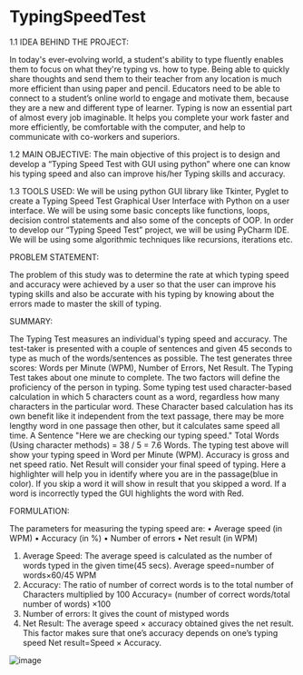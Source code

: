 # TypingSpeedTest
1.1 IDEA BEHIND  THE PROJECT:

In today's ever-evolving world, a student's ability to type fluently enables them to focus on what they're typing vs. how to type. Being able to quickly share thoughts and send them to their teacher from any location is much more efficient than using paper and pencil. Educators need to be able to connect to a student’s online world to engage and motivate them, because they are a new and different type of learner.  Typing is now an essential part of almost every job imaginable. It helps you complete your work faster and more efficiently, be comfortable with the computer, and help to communicate with co-workers and superiors. 

1.2 MAIN OBJECTIVE:
The main objective of this project is to design and develop a “Typing Speed Test with GUI using python” where one can know his typing speed and also can improve his/her Typing skills and accuracy. 

1.3 TOOLS USED: 
We will be using python GUI library like Tkinter, Pyglet to create a Typing Speed Test Graphical User Interface with Python on a user interface. We will be using some basic concepts like functions, loops, decision control statements and also some of the concepts of OOP. In order to develop our “Typing Speed Test” project, we will be using PyCharm IDE. We will be using some algorithmic techniques like recursions, iterations etc.

PROBLEM STATEMENT:

The problem of this study was to determine the rate at which typing speed and accuracy were achieved by a user so that the user can improve his typing skills and also be accurate with his typing by knowing about the errors made to master the skill of typing.

SUMMARY:

The Typing Test measures an individual's typing speed and accuracy. The test-taker is presented with a couple of sentences and given 45 seconds to type as much of the words/sentences as possible. 
The test generates three scores: 
Words per Minute (WPM), Number of Errors, Net Result.
The Typing Test takes about one minute to complete.
The two factors will define the proficiency of the person in typing. Some typing test used character-based calculation in which 5 characters count as a word, regardless how many characters in the particular word. These Character based calculation has its own benefit like it independent from the text passage, there may be more lengthy word in one passage then other, but it calculates same speed all time.
A Sentence "Here we are checking our typing speed." 
Total Words (Using character methods) = 38 / 5 = 7.6 Words.
The typing test above will show your typing speed in Word per Minute (WPM). Accuracy is gross and net speed ratio. Net Result will consider your final speed of typing. Here a highlighter will help you in identify where you are in the passage(blue in color). If you skip a word it will show in result that you skipped a word. If a word is incorrectly typed the GUI highlights the word with Red.

FORMULATION:

The parameters for measuring the typing speed are:
•	Average speed (in WPM)
•	Accuracy (in %)
•	Number of errors 
•	Net result (in WPM)
1) Average Speed:
The average speed is calculated as the number of words typed in the given time(45 secs). 
Average speed=number of words×60/45 WPM
2) Accuracy:
The ratio of number of correct words is to the total number of Characters multiplied by 100
Accuracy= (number of correct words/total number of words) ×100
3) Number of errors:
It gives the count of mistyped words
4) Net Result:
The average speed × accuracy obtained gives the net result. This factor makes sure that one’s accuracy depends on one’s typing speed 
Net result=Speed × Accuracy.


![image](https://user-images.githubusercontent.com/118679164/226266700-d9c3b844-a05e-41ed-9bb9-63fbae6d200e.png)
